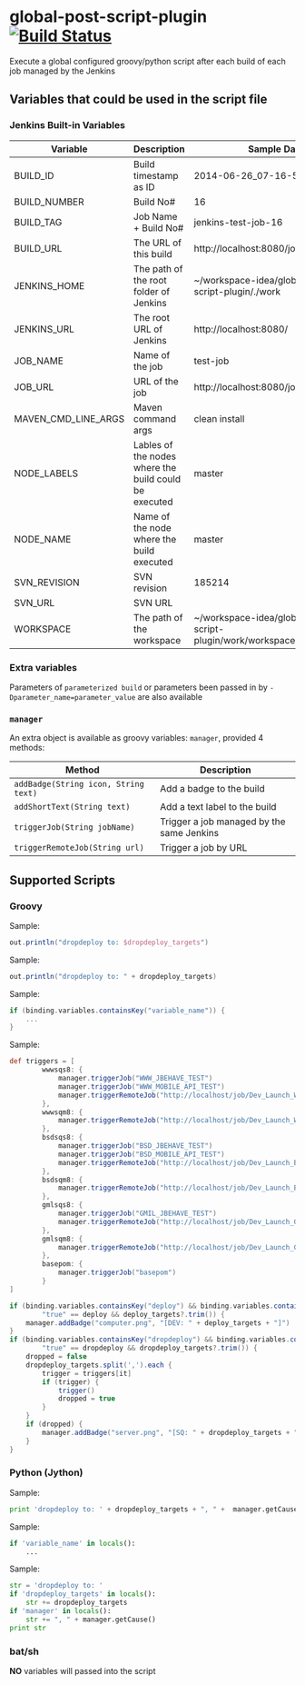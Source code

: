 # global-post-script-plugin [![Build Status](https://jenkins.ci.cloudbees.com/buildStatus/icon?job=plugins/global-post-script-plugin)](https://jenkins.ci.cloudbees.com/job/plugins/job/global-post-script-plugin/)
Execute a global configured groovy/python script after each build of each job managed by the Jenkins

## Variables that could be used in the script file
### Jenkins Built-in Variables
| Variable | Description | Sample Data |
| -------- | ----------- | ------ |
| BUILD_ID | Build timestamp as ID | 2014-06-26_07-16-51 |
| BUILD_NUMBER | Build No# | 16 |
| BUILD_TAG | Job Name + Build No# | jenkins-test-job-16 |
| BUILD_URL | The URL of this build | http://localhost:8080/job/test-job/16/ |
| JENKINS_HOME | The path of the root folder of Jenkins | ~/workspace-idea/global-post-script-plugin/./work |
| JENKINS_URL | The root URL of Jenkins | http://localhost:8080/ |
| JOB_NAME | Name of the job | test-job |
| JOB_URL | URL of the job | http://localhost:8080/job/test-job/ |
| MAVEN_CMD_LINE_ARGS | Maven command args | clean install |
| NODE_LABELS | Lables of the nodes where the build could be executed | master |
| NODE_NAME | Name of the node where the build executed | master |
| SVN_REVISION | SVN revision | 185214 |
| SVN_URL | SVN URL |  |
| WORKSPACE | The path of the workspace | ~/workspace-idea/global-post-script-plugin/work/workspace/LOGANALYZE |

### Extra variables
Parameters of `parameterized build` or parameters been passed in by `-Dparameter_name=parameter_value` are also available

### `manager`
An extra object is available as groovy variables: `manager`, provided 4 methods:

| Method | Description |
| -------- | ----------- |
| `addBadge(String icon, String text)` | Add a badge to the build |
| `addShortText(String text)` | Add a text label to the build |
| `triggerJob(String jobName)` | Trigger a job managed by the same Jenkins |
| `triggerRemoteJob(String url)` | Trigger a job by URL |

## Supported Scripts
### Groovy
Sample:
```groovy
out.println("dropdeploy to: $dropdeploy_targets")
```

Sample:
```groovy
out.println("dropdeploy to: " + dropdeploy_targets)
```

Sample:
```groovy
if (binding.variables.containsKey("variable_name")) {
    ...
}
```

Sample:
```groovy
def triggers = [
        wwwsqs8: {
            manager.triggerJob("WWW_JBEHAVE_TEST")
            manager.triggerJob("WWW_MOBILE_API_TEST")
            manager.triggerRemoteJob("http://localhost/job/Dev_Launch_WWW_SQS_REGRESSION/build?token=88e4b5fd1d28949710a9c4924775ce40&delay=1800sec")
        },
        wwwsqm8: {
            manager.triggerRemoteJob("http://localhost/job/Dev_Launch_WWW_SQM_REGRESSION/build?token=88e4b5fd1d28949710a9c4924775ce40&delay=1800sec")
        },
        bsdsqs8: {
            manager.triggerJob("BSD_JBEHAVE_TEST")
            manager.triggerJob("BSD_MOBILE_API_TEST")
            manager.triggerRemoteJob("http://localhost/job/Dev_Launch_BSD_SQS_REGRESSION/build?token=88e4b5fd1d28949710a9c4924775ce40&delay=1800sec")
        },
        bsdsqm8: {
            manager.triggerRemoteJob("http://localhost/job/Dev_Launch_BSD_SQM_REGRESSION/build?token=88e4b5fd1d28949710a9c4924775ce40&delay=1800sec")
        },
        gmlsqs8: {
            manager.triggerJob("GMIL_JBEHAVE_TEST")
            manager.triggerRemoteJob("http://localhost/job/Dev_Launch_GMIL_SQS_REGRESSION/build?token=88e4b5fd1d28949710a9c4924775ce40&delay=1800sec")
        },
        gmlsqm8: {
            manager.triggerRemoteJob("http://localhost/job/Dev_Launch_GMIL_SQM_REGRESSION/build?token=88e4b5fd1d28949710a9c4924775ce40&delay=1800sec")
        },
        basepom: {
            manager.triggerJob("basepom")
        }
]

if (binding.variables.containsKey("deploy") && binding.variables.containsKey("deploy_targets") &&
        "true" == deploy && deploy_targets?.trim()) {
    manager.addBadge("computer.png", "[DEV: " + deploy_targets + "]")
}
if (binding.variables.containsKey("dropdeploy") && binding.variables.containsKey("dropdeploy_targets") &&
        "true" == dropdeploy && dropdeploy_targets?.trim()) {
    dropped = false
    dropdeploy_targets.split(',').each {
        trigger = triggers[it]
        if (trigger) {
            trigger()
            dropped = true
        }
    }
    if (dropped) {
        manager.addBadge("server.png", "[SQ: " + dropdeploy_targets + "]")
    }
}
```

### Python (Jython)
Sample:
```python
print 'dropdeploy to: ' + dropdeploy_targets + ", " +  manager.getCause()
```

Sample:
```python
if 'variable_name' in locals():
    ...
```

Sample:
```python
str = 'dropdeploy to: '
if 'dropdeploy_targets' in locals():
    str += dropdeploy_targets
if 'manager' in locals():
    str += ", " + manager.getCause()
print str
```

### bat/sh
**NO** variables will passed into the script